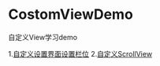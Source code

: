 # CostomViewDemo
自定义View学习demo

1.[自定义设置界面设置栏位](自定义view之自定义组合控件.md)
2.[自定义ScrollView](自定义view之自定义scrollView.md)

